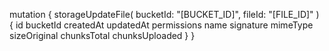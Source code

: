 mutation {
    storageUpdateFile(
        bucketId: "[BUCKET_ID]",
        fileId: "[FILE_ID]"
    ) {
        id
        bucketId
        createdAt
        updatedAt
        permissions
        name
        signature
        mimeType
        sizeOriginal
        chunksTotal
        chunksUploaded
    }
}